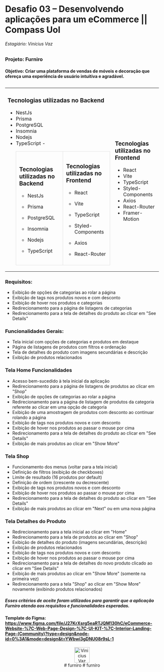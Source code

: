 # Desafio 03 –  Desenvolvendo aplicações para um eCommerce || Compass Uol
###### Estagiário: Vinícius Vaz
 
### Projeto: Furniro 
#### Objetivo: Criar uma plataforma de vendas de móveis e decoração que ofereça uma experiência de usuário intuitiva e agradável. 
##

<table>
<tr>

<td>

### Tecnologias utilizadas no Backend
- NestJs 
- Prisma
- PostgreSQL
- Insomnia
- Nodejs
- TypeScript
-<table style="width: 100%; border-collapse: collapse;">
  <tr>
    <td style="width: 50%; border: 1px solid #ddd; padding: 10px;">

### Tecnologias utilizadas no Backend
- NestJs 
- Prisma
- PostgreSQL
- Insomnia
- Nodejs
- TypeScript

    </td>
    <td style="width: 50%; border: 1px solid #ddd; padding: 10px;">

### Tecnologias utilizadas no Frontend
- React  
- Vite
- TypeScript
- Styled-Components
- Axios
- React-Router

    </td>
  </tr>
</table>

</td>


<td>

### Tecnologias utilizadas no Frontend
- React  
- Vite
- TypeScript
- Styled-Components
- Axios
- React-Router
- Framer-Motion

</td>
<tr>
</table>


### Requisitos:

- Exibição de opções de categorias ao rolar a página
- Exibição de tags nos produtos novos e com desconto
- Exibição de hover nos produtos e categorias
- Redirecionamento para a página de listagens de categorias
- Redirecionamento para a tela de detalhes do produto ao clicar em "See Details"

### Funcionalidades Gerais:

- Tela inicial com opções de categorias e produtos em destaque
- Página de listagens de produtos com filtros e ordenação
- Tela de detalhes do produto com imagens secundárias e descrição
- Exibição de produtos relacionados


### Tela Home Funcionalidades
- Acesso bem-sucedido à tela inicial da aplicação
- Redirecionamento para a página de listagens de produtos ao clicar em "Shop"
- Exibição de opções de categorias ao rolar a página
- Redirecionamento para a página de listagem de produtos da categoria referente ao clicar em uma opção de categoria
- Exibição de uma amostragem de produtos com desconto ao continuar rolando a página
- Exibição de tags nos produtos novos e com desconto
- Exibição de hover nos produtos ao passar o mouse por cima
- Redirecionamento para a tela de detalhes do produto ao clicar em "See Details"
- Exibição de mais produtos ao clicar em "Show More"

### Tela Shop

- Funcionamento dos menus (voltar para a tela inicial)
- Definição de filtros (exibição de checkboxes)
- Limite de resultado (16 produtos por default)
- Definição de ordem (crescente ou decrescente)
- Exibição de tags nos produtos novos e com desconto
- Exibição de hover nos produtos ao passar o mouse por cima
- Redirecionamento para a tela de detalhes do produto ao clicar em "See Details"
- Exibição de mais produtos ao clicar em "Next" ou em uma nova página


### Tela Detalhes do Produto

- Redirecionamento para a tela inicial ao clicar em "Home"
- Redirecionamento para a tela de produtos ao clicar em "Shop"
- Exibição de detalhes do produto (imagens secundárias, descrição)
- Exibição de produtos relacionados
- Exibição de tags nos produtos novos e com desconto
- Exibição de hover nos produtos ao passar o mouse por cima
- Redirecionamento para a tela de detalhes do novo produto clicado ao clicar em "See Details"
- Exibição de mais produtos ao clicar em "Show More" (somente na primeira vez)
- Redirecionamento para a tela "Shop" ao clicar em "Show More" novamente (exibindo produtos relacionados)

##### Esses critérios de aceite foram utilizados para garantir que a aplicação Furniro atenda aos requisitos e funcionalidades esperadas.


#### Template do Figma: https://www.figma.com/file/J27KrXsrg5eaRTJQM130hC/eCommerce-Website-%7C-Web-Page-Design-%7C-UI-KIT-%7C-Interior-Landing-Page-(Community)?type=design&node-id=0%3A1&mode=design&t=YWbwi3gDNU08r9sL-1


<div align="center">
<img  alt="Vinicius Vaz Logo" width="50" height="50rem" src="src/assets/icons/vv-logo.ico">
<div>
# furniro
# furniro
